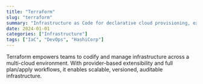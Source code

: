 ```yaml
---
title: "Terraform"
slug: "terraform"
summary: "Infrastructure as Code for declarative cloud provisioning, extensible across all major providers."
date: 2024-01-01
categories: ["Infrastructure"]
tags: ["IaC", "DevOps", "HashiCorp"]
---
```

Terraform empowers teams to codify and manage infrastructure across a multi-cloud environment. With provider-based extensibility and full plan/apply workflows, it enables scalable, versioned, auditable infrastructure.


